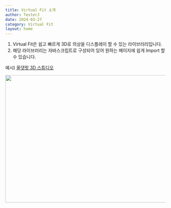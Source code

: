 ```yaml
---
title: Virtual Fit 소개
author: TesterJ
date: 2024-03-27
category: Virtual Fit
layout: home
---
```


1. Virtual Fit은 쉽고 빠르게 3D로 의상을 디스플레이 할 수 있는 라이브러리입니다.
2. 해당 라이브러리는 자바스크립트로 구성되어 있어 원하는 페이지에 쉽게 Import 할 수 있습니다.

예시) [올댓핏 3D 스튜디오](https://allthatfit.com/Studio_Lst)

<img style="width:800px;height:400px;" src='/VirtualFit/assets/img/u1.png'>

[//]: # (<video src="/VirtualFit/assets/video/viewer.mp4" controls autoplay width="800" ></video>)

